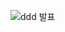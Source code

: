 ![ddd 발표](https://user-images.githubusercontent.com/71378447/225217581-cf00d4ba-a1da-4e08-bcad-0a40ded7c455.png)

